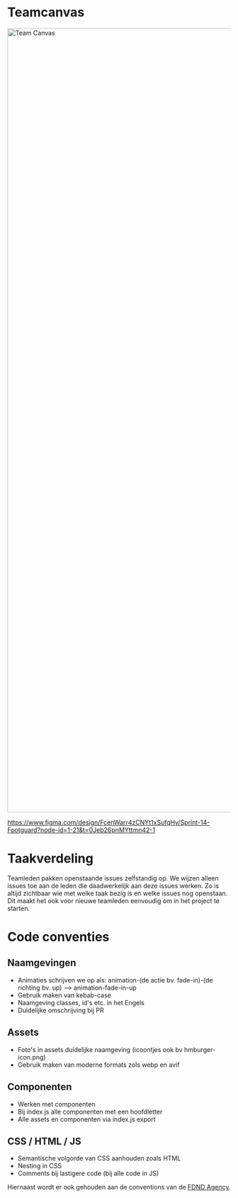 # Teamcanvas 

<img width="2466" height="1770" alt="Team Canvas" src="https://github.com/user-attachments/assets/01159b9c-fb36-424b-8fce-1d462c16c8a5" />

https://www.figma.com/design/FcenWarr4zCNYt1xSufqHv/Sprint-14-Footguard?node-id=1-21&t=0Jeb26pnMYttmn42-1

# Taakverdeling
Teamleden pakken openstaande issues zelfstandig op. We wijzen alleen issues toe aan de leden die daadwerkelijk aan deze issues werken. Zo is altijd zichtbaar wie met welke taak bezig is en welke issues nog openstaan. Dit maakt het ook voor nieuwe teamleden eenvoudig om in het project te starten.

# Code conventies


## Naamgevingen 
- Animaties schrijven we op als: animation-(de actie bv. fade-in)-(de richting bv. up) --> animation-fade-in-up
- Gebruik maken van kebab-case
- Naamgeving classes, id's etc. in het Engels
- Duidelijke omschrijving bij PR

## Assets
- Foto's in assets duidelijke naamgeving (icoontjes ook bv hmburger-icon.png)
- Gebruik maken van moderne formats zols webp en avif

## Componenten
- Werken met componenten
- Bij index.js alle componenten met een hoofdletter
- Alle assets en componenten via index.js export

## CSS / HTML / JS
- Semantische volgorde van CSS aanhouden zoals HTML
- Nesting in CSS
- Comments bij lastigere code (bij alle code in JS)

Hiernaast wordt er ook gehouden aan de conventions van de [FDND Agency](https://docs.fdnd.nl/conventies.html).


